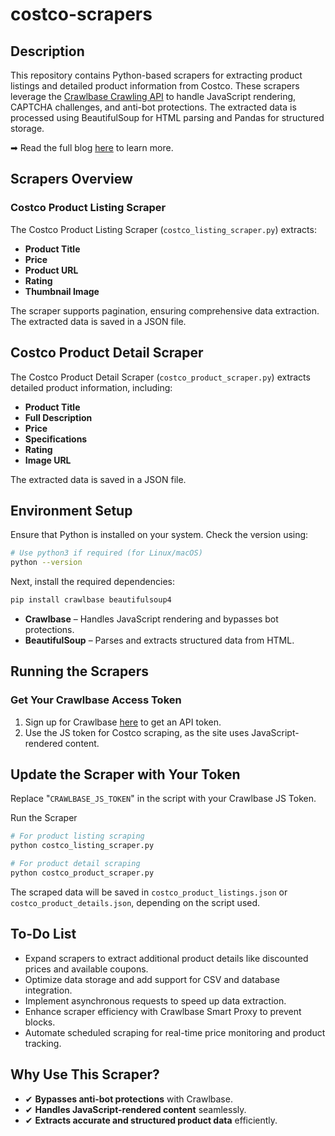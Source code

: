 # costco-scrapers

## Description

This repository contains Python-based scrapers for extracting product listings and detailed product information from Costco. These scrapers leverage the [Crawlbase Crawling API](https://crawlbase.com/crawling-api-avoid-captchas-blocks) to handle JavaScript rendering, CAPTCHA challenges, and anti-bot protections. The extracted data is processed using BeautifulSoup for HTML parsing and Pandas for structured storage.

➡ Read the full blog [here](https://crawlbase.com/blog/scrape-costco-product-data/) to learn more.

## Scrapers Overview

### Costco Product Listing Scraper

The Costco Product Listing Scraper (`costco_listing_scraper.py`) extracts:

- **Product Title**
- **Price**
- **Product URL**
- **Rating**
- **Thumbnail Image**

The scraper supports pagination, ensuring comprehensive data extraction. The extracted data is saved in a JSON file.

## Costco Product Detail Scraper

The Costco Product Detail Scraper (`costco_product_scraper.py`) extracts detailed product information, including:

- **Product Title**
- **Full Description**
- **Price**
- **Specifications**
- **Rating**
- **Image URL**

The extracted data is saved in a JSON file.

## Environment Setup

Ensure that Python is installed on your system. Check the version using:

```bash
# Use python3 if required (for Linux/macOS)
python --version
```

Next, install the required dependencies:

```bash
pip install crawlbase beautifulsoup4
```

- **Crawlbase** – Handles JavaScript rendering and bypasses bot protections.
- **BeautifulSoup** – Parses and extracts structured data from HTML.

## Running the Scrapers

### Get Your Crawlbase Access Token

1. Sign up for Crawlbase [here](https://crawlbase.com/signup) to get an API token.
2. Use the JS token for Costco scraping, as the site uses JavaScript-rendered content.

## Update the Scraper with Your Token

Replace "`CRAWLBASE_JS_TOKEN`" in the script with your Crawlbase JS Token.

Run the Scraper

```bash
# For product listing scraping
python costco_listing_scraper.py

# For product detail scraping
python costco_product_scraper.py
```

The scraped data will be saved in `costco_product_listings.json` or `costco_product_details.json`, depending on the script used.

## To-Do List

- Expand scrapers to extract additional product details like discounted prices and available coupons.
- Optimize data storage and add support for CSV and database integration.
- Implement asynchronous requests to speed up data extraction.
- Enhance scraper efficiency with Crawlbase Smart Proxy to prevent blocks.
- Automate scheduled scraping for real-time price monitoring and product tracking.

## Why Use This Scraper?

- ✔ **Bypasses anti-bot protections** with Crawlbase.
- ✔ **Handles JavaScript-rendered content** seamlessly.
- ✔ **Extracts accurate and structured product data** efficiently.
